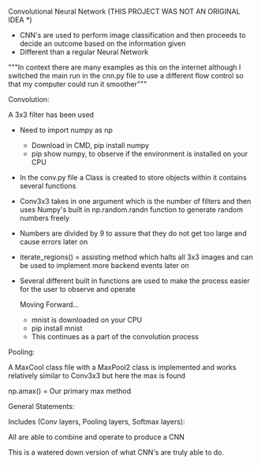 Convolutional Neural Network             (THIS PROJECT WAS NOT AN ORIGINAL IDEA *)

- CNN's are used to perform image classification and then proceeds to decide an outcome based on the information given
- Different than a regular Neural Network

"""In context there are many examples as this on the internet although I switched the main run in the cnn.py file to use a different flow control so that my computer could run it smoother"""

Convolution:

A 3x3 filter has been used
   - Need to import numpy as np
       - Download in CMD, pip install numpy
       - pip show numpy, to observe if the environment is installed on your CPU

- In the conv.py file a Class is created to store objects within it contains several functions
- Conv3x3 takes in one argument which is the number of filters and then uses Numpy's built in np.random.randn function
  to generate random numbers freely
- Numbers are divided by 9 to assure that they do not get too large and cause errors later on

- iterate_regions() = assisting method which halts all 3x3 images and can be used to implement more backend events later on
- Several different built in functions are used to make the process easier for the user to observe and operate


  Moving Forward...

  - mnist is downloaded on your CPU
  - pip install mnist
  - This continues as a part of the convolution process
 
Pooling:

A MaxCool class file with a MaxPool2 class is implemented and works relatively similar to Conv3x3 but here the max is found 

np.amax() = Our primary max method 

General Statements:

Includes (Conv layers, Pooling layers, Softmax layers):

All are able to combine and operate to produce a CNN

This is a watered down version of what CNN's are truly able to  do.
